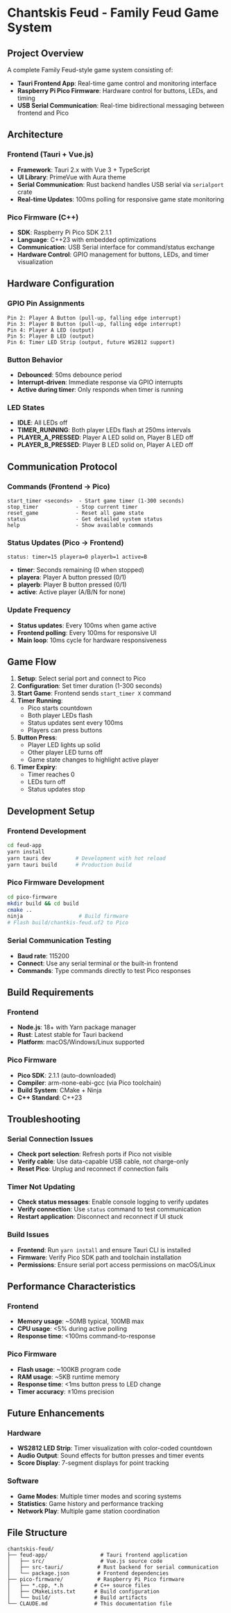 # Chantskis Feud - Family Feud Game System

## Project Overview
A complete Family Feud-style game system consisting of:
- **Tauri Frontend App**: Real-time game control and monitoring interface
- **Raspberry Pi Pico Firmware**: Hardware control for buttons, LEDs, and timing
- **USB Serial Communication**: Real-time bidirectional messaging between frontend and Pico

## Architecture

### Frontend (Tauri + Vue.js)
- **Framework**: Tauri 2.x with Vue 3 + TypeScript
- **UI Library**: PrimeVue with Aura theme
- **Serial Communication**: Rust backend handles USB serial via `serialport` crate
- **Real-time Updates**: 100ms polling for responsive game state monitoring

### Pico Firmware (C++)
- **SDK**: Raspberry Pi Pico SDK 2.1.1
- **Language**: C++23 with embedded optimizations
- **Communication**: USB Serial interface for command/status exchange
- **Hardware Control**: GPIO management for buttons, LEDs, and timer visualization

## Hardware Configuration

### GPIO Pin Assignments
```
Pin 2: Player A Button (pull-up, falling edge interrupt)
Pin 3: Player B Button (pull-up, falling edge interrupt)  
Pin 4: Player A LED (output)
Pin 5: Player B LED (output)
Pin 6: Timer LED Strip (output, future WS2812 support)
```

### Button Behavior
- **Debounced**: 50ms debounce period
- **Interrupt-driven**: Immediate response via GPIO interrupts
- **Active during timer**: Only responds when timer is running

### LED States
- **IDLE**: All LEDs off
- **TIMER_RUNNING**: Both player LEDs flash at 250ms intervals
- **PLAYER_A_PRESSED**: Player A LED solid on, Player B LED off
- **PLAYER_B_PRESSED**: Player B LED solid on, Player A LED off

## Communication Protocol

### Commands (Frontend → Pico)
```
start_timer <seconds>  - Start game timer (1-300 seconds)
stop_timer            - Stop current timer
reset_game            - Reset all game state
status                - Get detailed system status
help                  - Show available commands
```

### Status Updates (Pico → Frontend)
```
status: timer=15 playera=0 playerb=1 active=B
```
- **timer**: Seconds remaining (0 when stopped)
- **playera**: Player A button pressed (0/1)
- **playerb**: Player B button pressed (0/1)  
- **active**: Active player (A/B/N for none)

### Update Frequency
- **Status updates**: Every 100ms when game active
- **Frontend polling**: Every 100ms for responsive UI
- **Main loop**: 10ms cycle for hardware responsiveness

## Game Flow

1. **Setup**: Select serial port and connect to Pico
2. **Configuration**: Set timer duration (1-300 seconds)
3. **Start Game**: Frontend sends `start_timer X` command
4. **Timer Running**: 
   - Pico starts countdown
   - Both player LEDs flash
   - Status updates sent every 100ms
   - Players can press buttons
5. **Button Press**: 
   - Player LED lights up solid
   - Other player LED turns off
   - Game state changes to highlight active player
6. **Timer Expiry**: 
   - Timer reaches 0
   - LEDs turn off
   - Status updates stop

## Development Setup

### Frontend Development
```bash
cd feud-app
yarn install
yarn tauri dev        # Development with hot reload
yarn tauri build      # Production build
```

### Pico Firmware Development
```bash
cd pico-firmware
mkdir build && cd build
cmake ..
ninja                  # Build firmware
# Flash build/chantkis-feud.uf2 to Pico
```

### Serial Communication Testing
- **Baud rate**: 115200
- **Connect**: Use any serial terminal or the built-in frontend
- **Commands**: Type commands directly to test Pico responses

## Build Requirements

### Frontend
- **Node.js**: 18+ with Yarn package manager
- **Rust**: Latest stable for Tauri backend
- **Platform**: macOS/Windows/Linux supported

### Pico Firmware  
- **Pico SDK**: 2.1.1 (auto-downloaded)
- **Compiler**: arm-none-eabi-gcc (via Pico toolchain)
- **Build System**: CMake + Ninja
- **C++ Standard**: C++23

## Troubleshooting

### Serial Connection Issues
- **Check port selection**: Refresh ports if Pico not visible
- **Verify cable**: Use data-capable USB cable, not charge-only
- **Reset Pico**: Unplug and reconnect if connection fails

### Timer Not Updating
- **Check status messages**: Enable console logging to verify updates
- **Verify connection**: Use `status` command to test communication
- **Restart application**: Disconnect and reconnect if UI stuck

### Build Issues
- **Frontend**: Run `yarn install` and ensure Tauri CLI is installed
- **Firmware**: Verify Pico SDK path and toolchain installation
- **Permissions**: Ensure serial port access permissions on macOS/Linux

## Performance Characteristics

### Frontend
- **Memory usage**: ~50MB typical, 100MB max
- **CPU usage**: <5% during active polling
- **Response time**: <100ms command-to-response

### Pico Firmware
- **Flash usage**: ~100KB program code
- **RAM usage**: ~5KB runtime memory
- **Response time**: <1ms button press to LED change
- **Timer accuracy**: ±10ms precision

## Future Enhancements

### Hardware
- **WS2812 LED Strip**: Timer visualization with color-coded countdown
- **Audio Output**: Sound effects for button presses and timer events
- **Score Display**: 7-segment displays for point tracking

### Software  
- **Game Modes**: Multiple timer modes and scoring systems
- **Statistics**: Game history and performance tracking
- **Network Play**: Multiple game station coordination

## File Structure
```
chantskis-feud/
├── feud-app/                 # Tauri frontend application
│   ├── src/                  # Vue.js source code
│   ├── src-tauri/           # Rust backend for serial communication
│   └── package.json         # Frontend dependencies
├── pico-firmware/           # Raspberry Pi Pico firmware
│   ├── *.cpp, *.h          # C++ source files
│   ├── CMakeLists.txt      # Build configuration
│   └── build/              # Build artifacts
└── CLAUDE.md               # This documentation file
```